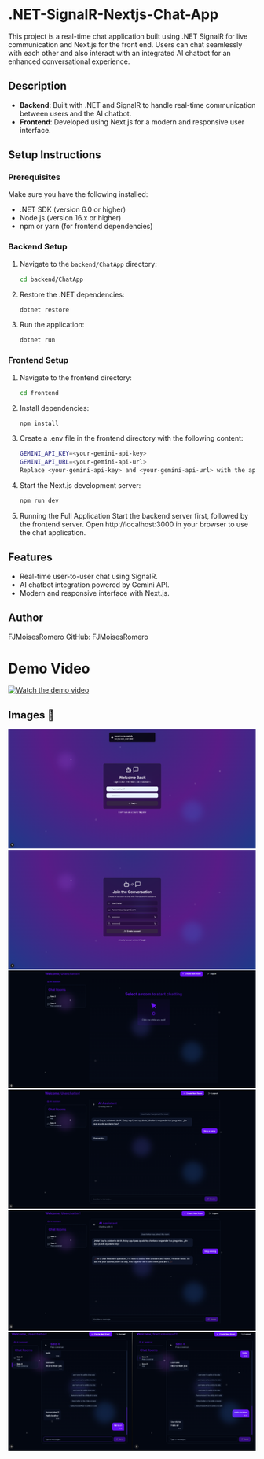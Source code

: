 # .NET-SignalR-Nextjs-Chat-App
This project is a real-time chat application built using .NET SignalR for live communication and Next.js for the front end. Users can chat seamlessly with each other and also interact with an integrated AI chatbot for an enhanced conversational experience.

## Description
- **Backend**: Built with .NET and SignalR to handle real-time communication between users and the AI chatbot.
- **Frontend**: Developed using Next.js for a modern and responsive user interface.

## Setup Instructions
### Prerequisites
Make sure you have the following installed:
- .NET SDK (version 6.0 or higher)
- Node.js (version 16.x or higher)
- npm or yarn (for frontend dependencies)

### Backend Setup
1. Navigate to the `backend/ChatApp` directory:
   ```bash
   cd backend/ChatApp
   ```
2. Restore the .NET dependencies:
   ```bash
   dotnet restore
   ```
3. Run the application:
   ```bash
   dotnet run
   ```
### Frontend Setup
1. Navigate to the frontend directory:
   ```bash
   cd frontend
   ```
2. Install dependencies:
   ```bash
   npm install
   ```
3. Create a .env file in the frontend directory with the following content:
   ```bash
   GEMINI_API_KEY=<your-gemini-api-key>
   GEMINI_API_URL=<your-gemini-api-url>
   Replace <your-gemini-api-key> and <your-gemini-api-url> with the appropriate values for your Gemini API.
   ```
4. Start the Next.js development server:
   ```bash
   npm run dev
   ```
5. Running the Full Application
Start the backend server first, followed by the frontend server.
Open http://localhost:3000 in your browser to use the chat application.


## Features
- Real-time user-to-user chat using SignalR.
- AI chatbot integration powered by Gemini API.
- Modern and responsive interface with Next.js.
  
## Author
FJMoisesRomero
GitHub: FJMoisesRomero

# Demo Video
[![Watch the demo video](https://img.youtube.com/vi/1MAGtbeMDmE/maxresdefault.jpg)](https://www.youtube.com/watch?v=1MAGtbeMDmE&ab_channel=francomoises)

## Images 📸
![capture](images/1.png)
![capture](images/2.png)
![capture](images/3.png)
![capture](images/5.png)
![capture](images/6.png)
![capture](images/4.png)
